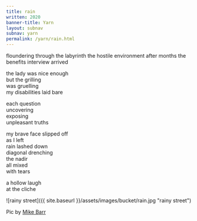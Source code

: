 ```yaml
---
title: rain
written: 2020
banner-title: Yarn
layout: subnav
subnav: yarn
permalink: /yarn/rain.html
---
```


<div class="poem">
floundering through the labyrinth  
the hostile environment  
after months  
the benefits interview  
arrived  


the lady was nice enough  
but the grilling  
was gruelling  
my disabilities laid bare  


each question  
uncovering  
exposing  
unpleasant truths  


my brave face slipped off  
as I left  
rain lashed down  
diagonal drenching  
the nadir  
all mixed  
with tears


a hollow laugh  
at the cliche  
</div>

![rainy street]({{ site.baseurl }}/assets/images/bucket/rain.jpg "rainy street")  

Pic by [Mike Barr](https://www.pinterest.co.uk/theartofbarr/)

